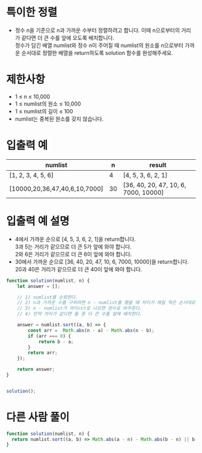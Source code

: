 # 특이한 정렬
- 정수 n을 기준으로 n과 가까운 수부터 정렬하려고 합니다. 이때 n으로부터의 거리가 같다면 더 큰 수를 앞에 오도록 배치합니다.  
정수가 담긴 배열 numlist와 정수 n이 주어질 때 numlist의 원소를 n으로부터 가까운 순서대로 정렬한 배열을 return하도록 solution 함수를 완성해주세요.


# 제한사항
- 1 ≤ n ≤ 10,000
- 1 ≤ numlist의 원소 ≤ 10,000
- 1 ≤ numlist의 길이 ≤ 100
- numlist는 중복된 원소를 갖지 않습니다.



# 입출력 예
| numlist | n | result |
| ------- | - | ------ |
| [1, 2, 3, 4, 5, 6] | 4 | [4, 5, 3, 6, 2, 1] | 
| [10000,20,36,47,40,6,10,7000] | 30 | [36, 40, 20, 47, 10, 6, 7000, 10000] |



# 입출력 예 설명
- 4에서 가까운 순으로 [4, 5, 3, 6, 2, 1]을 return합니다.  
3과 5는 거리가 같으므로 더 큰 5가 앞에 와야 합니다.  
2와 6은 거리가 같으므로 더 큰 6이 앞에 와야 합니다.
- 30에서 가까운 순으로 [36, 40, 20, 47, 10, 6, 7000, 10000]을 return합니다.  
20과 40은 거리가 같으므로 더 큰 40이 앞에 와야 합니다.



```javascript
function solution(numlist, n) {
    let answer = [];

    // 1) numlist를 순회한다.
    // 2) n과 가까운 수를 구하려면 n - numlist를 했을 때 차이가 제일 적은 순서대로 배치를 한다.
    // 3) n - numlist가 마이너스로 나오면 양수로 바꾸준다.
    // 4) 만약 차이가 같다면 둘 중 더 큰 수를 앞에 배치한다.

    answer = numlist.sort((a, b) => {
        const arr =  Math.abs(n - a) - Math.abs(n - b);
        if (arr === 0) {
            return b - a; 
        }
        return arr;
    });

    return answer;
}


solution();
```

# 다른 사람 풀이
```javascript
function solution(numlist, n) {
  return numlist.sort((a, b) => Math.abs(a - n) - Math.abs(b - n) || b - a);
}
```





